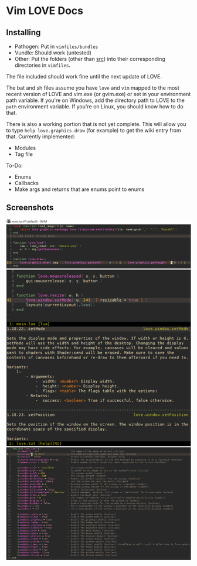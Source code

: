 Vim LOVE Docs
===

Installing
---

- Pathogen: Put in `vimfiles/bundles`
- Vundle: Should work (untested)
- Other: Put the folders (other than [src](src)) into their corresponding directories in `vimfiles`. 


The file included should work fine until the next update of LOVE.

The bat and sh files assume you have `love` and `vim` mapped to the most recent version of LOVE and vim.exe (or gvim.exe) or set in your environment path variable. If you're on Windows, add the directory path to LOVE to the `path` environment variable. If you're on Linux, you should know how to do that.

There is also a working portion that is not yet complete. This will allow you to type `help love.graphics.draw` (for example) to get the wiki entry from that. 
Currently implemented:
- Modules
- Tag file

To-Do:
- Enums
- Callbacks
- Make args and returns that are enums point to enums

Screenshots
---

![](src/pics/screen1.png)
![](src/pics/screen3.png)
![](src/pics/screen2.png)
